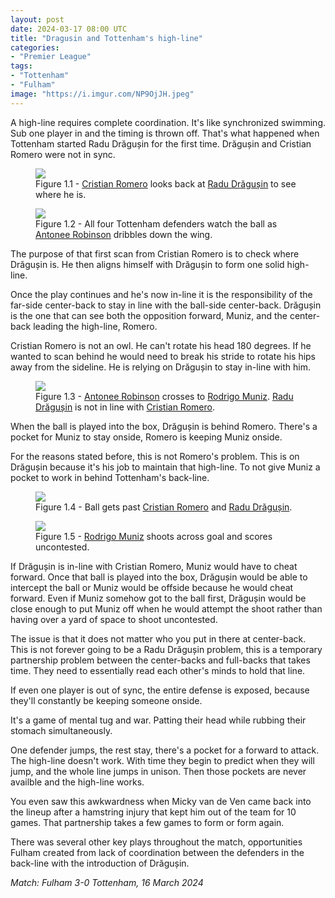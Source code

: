 ```yaml
---
layout: post
date: 2024-03-17 08:00 UTC
title: "Dragusin and Tottenham's high-line"
categories:
- "Premier League"
tags:
- "Tottenham"
- "Fulham"
image: "https://i.imgur.com/NP9OjJH.jpeg"
---
```


A high-line requires complete coordination. It's like synchronized swimming. Sub one player in and the timing is thrown off. That's what happened when Tottenham started Radu Drăgușin for the first time. Drăgușin and Cristian Romero were not in sync.

<!---more--->

<figure>
    <img src="https://i.imgur.com/NP9OjJH.jpeg">
    <figcaption>Figure 1.1 - <a rel="nofollow noopener" target="_blank" href="https://fbref.com/en/players/a3d94a58/Cristian-Romero?utm_medium=linker&amp;utm_source=fbref.com&amp;utm_campaign=2024-03-16_fb">Cristian Romero</a>  looks back at <a rel="nofollow noopener" target="_blank" href="Radu Drăgușin?utm_medium=linker&amp;utm_source=fbref.com&amp;utm_campaign=2024-03-16_fb">Radu Drăgușin</a>  to see where he is.</figcaption>
</figure> 

<figure>
    <img src="https://i.imgur.com/c5XLeJd.jpeg">
    <figcaption>Figure 1.2 - All four Tottenham defenders watch the ball as <a rel="nofollow noopener" target="_blank" href="Antonee Robinson?utm_medium=linker&amp;utm_source=fbref.com&amp;utm_campaign=2024-03-16_fb">Antonee Robinson</a> dribbles down the wing.</figcaption>
</figure> 

The purpose of that first scan from Cristian Romero is to check where Drăgușin is. He then aligns himself with Drăgușin to form one solid high-line. 

Once the play continues and he's now in-line it is the responsibility of the far-side center-back to stay in line with the ball-side center-back. Drăgușin is the one that can see both the opposition forward, Muniz, and the center-back leading the high-line, Romero. 

Cristian Romero is not an owl. He can't rotate his head 180 degrees. If he wanted to scan behind he would need to break his stride to rotate his hips away from the sideline. He is relying on Drăgușin to stay in-line with him. 

<figure>
    <img src="https://i.imgur.com/snIk3jf.jpg">
    <figcaption>Figure 1.3 - <a rel="nofollow noopener" target="_blank" href="Antonee Robinson?utm_medium=linker&amp;utm_source=fbref.com&amp;utm_campaign=2024-03-16_fb">Antonee Robinson</a> crosses to <a rel="nofollow noopener" target="_blank" href="Rodrigo Muniz?utm_medium=linker&amp;utm_source=fbref.com&amp;utm_campaign=2024-03-16_fb">Rodrigo Muniz</a>. <a rel="nofollow noopener" target="_blank" href="Radu Drăgușin?utm_medium=linker&amp;utm_source=fbref.com&amp;utm_campaign=2024-03-16_fb">Radu Drăgușin</a>  is not in line with <a rel="nofollow noopener" target="_blank" href="https://fbref.com/en/players/a3d94a58/Cristian-Romero?utm_medium=linker&amp;utm_source=fbref.com&amp;utm_campaign=2024-03-16_fb">Cristian Romero</a>.</figcaption>
</figure> 

When the ball is played into the box, Drăgușin is behind Romero. There's a pocket for Muniz to stay onside, Romero is keeping Muniz onside. 

For the reasons stated before, this is not Romero's problem. This is on Drăgușin because it's his job to maintain that high-line. To not give Muniz a pocket to work in behind Tottenham's back-line. 

<figure>
    <img src="https://i.imgur.com/J5NsFNg.jpeg">
    <figcaption>Figure 1.4 - Ball gets past <a rel="nofollow noopener" target="_blank" href="https://fbref.com/en/players/a3d94a58/Cristian-Romero?utm_medium=linker&amp;utm_source=fbref.com&amp;utm_campaign=2024-03-16_fb">Cristian Romero</a>  and <a rel="nofollow noopener" target="_blank" href="Radu Drăgușin?utm_medium=linker&amp;utm_source=fbref.com&amp;utm_campaign=2024-03-16_fb">Radu Drăgușin</a>.</figcaption>
</figure> 

<figure>
    <img src="https://i.imgur.com/ls01xXb.jpeg">
    <figcaption>Figure 1.5 - <a rel="nofollow noopener" target="_blank" href="Rodrigo Muniz?utm_medium=linker&amp;utm_source=fbref.com&amp;utm_campaign=2024-03-16_fb">Rodrigo Muniz</a> shoots across goal and scores uncontested.</figcaption>
</figure> 

If Drăgușin is in-line with Cristian Romero, Muniz would have to cheat forward. Once that ball is played into the box, Drăgușin would be able to intercept the ball or Muniz would be offside because he would cheat forward. Even if Muniz somehow got to the ball first, Drăgușin would be close enough to put Muniz off when he would attempt the shoot rather than having over a yard of space to shoot uncontested. 

The issue is that it does not matter who you put in there at center-back. This is not forever going to be a Radu Drăgușin problem, this is a temporary partnership problem between the center-backs and full-backs that takes time. They need to essentially read each other's minds to hold that line. 

If even one player is out of sync, the entire defense is exposed, because they'll constantly be keeping someone onside. 

It's a game of mental tug and war. Patting their head while rubbing their stomach simultaneously. 

One defender jumps, the rest stay, there's a pocket for a forward to attack. The high-line doesn't work. With time they begin to predict when they will jump, and the whole line jumps in unison. Then those pockets are never availble and the high-line works. 

You even saw this awkwardness when Micky van de Ven came back into the lineup after a hamstring injury that kept him out of the team for 10 games. That partnership takes a few games to form or form again. 

There was several other key plays throughout the match, opportunities Fulham created from lack of coordination between the defenders in the back-line with the introduction of Drăgușin.

*Match: Fulham 3-0 Tottenham, 16 March 2024*
